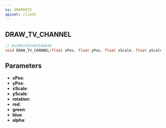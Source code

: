 ```yaml
---
ns: GRAPHICS
apiset: client
---
```

## DRAW_TV_CHANNEL

```c
// 0xC0A145540254A840
void DRAW_TV_CHANNEL(float xPos, float yPos, float xScale, float yScale, float rotation, int red, int green, int blue, int alpha);
```


## Parameters
* **xPos**:
* **yPos**:
* **xScale**:
* **yScale**:
* **rotation**:
* **red**:
* **green**:
* **blue**:
* **alpha**: